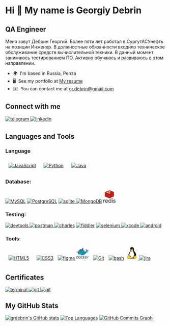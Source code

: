 # Hi 👋 My name is Georgiy Debrin

## QA Engineer

Меня зовут Дебрин Георгий. Более пяти лет работал в СургутАСУнефть на позиции Инженер. В должностные обязанности входило техническое обслуживание средств вычислительной техники. В данный момент занимаюсь тестированием ПО. Активно обучаюсь и развиваюсь в этом направлении.

* 🌍  I'm based in Russia, Penza 
* 🖥️  See my portfolio at [My resume](http://grdebrin.netlify.app) 
* ✉️  You can contact me at [gr.debrin@gmail.com](mailto:gr.debrin@gmail.com)

## Connect with me  
<a href="https://t.me/gr_debrin" target="_blank">
<img src=https://img.shields.io/badge/Telegram-2CA5E0?style=for-the-badge&logo=telegram&logoColor=white alt=telegram style="margin-bottom: 5px;" />
</a> 
<a href="https://linkedin.com/in/georgiy-debrin" target="_blank">
<img src=https://img.shields.io/badge/linkedin-%231E77B5.svg?&style=for-the-badge&logo=linkedin&logoColor=white alt=linkedin style="margin-bottom: 5px;" />
</a> 

## Languages and Tools

###  Language 
<a href="https://www.javascript.com/" target="_blank"><img style="margin: 10px" src="https://profilinator.rishav.dev/skills-assets/javascript-original.svg" alt="JavaScript" height="40" /></a>
<a href="https://www.python.org/" target="_blank"><img style="margin: 10px" src="https://profilinator.rishav.dev/skills-assets/python-original.svg" alt="Python" height="40" /></a> 
<a href="https://www.java.com/" target="_blank"><img style="margin: 10px" src="https://profilinator.rishav.dev/skills-assets/java-original-wordmark.svg" alt="Java" height="40" /></a>

### Database:
<a href="https://www.mysql.com/" target="_blank" rel="noreferrer"><img src="https://raw.githubusercontent.com/danielcranney/readme-generator/main/public/icons/skills/mysql-colored.svg" width="36" height="36" alt="MySQL" /></a> 
<a href="https://www.postgresql.org/" target="_blank" rel="noreferrer"><img src="https://raw.githubusercontent.com/danielcranney/readme-generator/main/public/icons/skills/postgresql-colored.svg" width="36" height="36" alt="PostgreSQL" /></a> 
<a href="https://www.sqlite.org/" target="_blank" rel="noreferrer"> <img src="https://www.vectorlogo.zone/logos/sqlite/sqlite-icon.svg" alt="sqlite" width="40" height="40"/> </a>
<a href="https://www.mongodb.com/" target="_blank" rel="noreferrer"><img src="https://raw.githubusercontent.com/danielcranney/readme-generator/main/public/icons/skills/mongodb-colored.svg" width="36" height="36" alt="MongoDB" /></a>
<a href="https://redis.io" target="_blank" rel="noreferrer"> <img src="https://raw.githubusercontent.com/devicons/devicon/master/icons/redis/redis-original-wordmark.svg" alt="redis" width="40" height="40"/> </a>

### Testing:
<a href="https://developer.chrome.com/docs/devtools/" target="_blank" rel="noreferrer"> <img src="https://static-00.iconduck.com/assets.00/chrome-devtools-icon-512x512-8iaxdppx.png" alt="devtools" width="40" height="40"/> </a>
<a href="https://postman.com" target="_blank" rel="noreferrer"> <img src="https://www.vectorlogo.zone/logos/getpostman/getpostman-icon.svg" alt="postman" width="40" height="40"/> </a>
<a href="https://www.charlesproxy.com" target="_blank" rel="noreferrer"> <img src="https://davidwalsh.name/demo/charlesproxyicon.svg" alt="charles" width="40" height="40"/></a>
<a href="https://www.telerik.com/download/fiddler-everywhere" target="_blank" rel="noreferrer"> <img src="https://www.fileeagle.com/data/2021/06/Fiddler-Everywhere.png" alt="fiddler" width="40" height="40"/></a> 
<a href="https://www.selenium.dev" target="_blank" rel="noreferrer"> <img src="https://raw.githubusercontent.com/detain/svg-logos/780f25886640cef088af994181646db2f6b1a3f8/svg/selenium-logo.svg" alt="selenium" width="40" height="40"/> </a>
<a href="https://developer.apple.com/xcode/" target="_blank" rel="noreferrer"> <img src="https://static.wikia.nocookie.net/logopedia/images/d/da/Icon_512x512_Normal%402xxcode.png/revision/latest/scale-to-width-down/250?cb=20200917151913" alt="xcode" width="40" height="40"/> </a>
<a href="https://developer.android.com/studio" target="_blank" rel="noreferrer"> <img src="https://upload.wikimedia.org/wikipedia/commons/thumb/9/95/Android_Studio_Icon_3.6.svg/1900px-Android_Studio_Icon_3.6.svg.png" alt="android" width="40" height="40"/> </a>

### Tools:
<a href="https://en.wikipedia.org/wiki/HTML5" target="_blank"><img style="margin: 10px" src="https://profilinator.rishav.dev/skills-assets/html5-original-wordmark.svg" alt="HTML5" height="50" /></a> <a href="https://www.w3schools.com/css/" target="_blank"><img style="margin: 10px" src="https://profilinator.rishav.dev/skills-assets/css3-original-wordmark.svg" alt="CSS3" height="50" /></a> <a href="https://www.figma.com/" target="_blank" rel="noreferrer"> <img src="https://www.vectorlogo.zone/logos/figma/figma-icon.svg" alt="figma" width="40" height="40"/></a> <a href="https://www.docker.com/" target="_blank" rel="noreferrer"> <img src="https://raw.githubusercontent.com/devicons/devicon/master/icons/docker/docker-original-wordmark.svg" alt="docker" width="40" height="40"/></a> <a href="https://github.com/" target="_blank"><img style="margin: 10px" src="https://profilinator.rishav.dev/skills-assets/git-scm-icon.svg" alt="Git" height="40" /></a> <a href="https://www.gnu.org/software/bash/" target="_blank" rel="noreferrer"> <img src="https://upload.wikimedia.org/wikipedia/commons/thumb/4/4b/Bash_Logo_Colored.svg/2048px-Bash_Logo_Colored.svg.png" alt="bash" width="40" height="40"/></a> <a href="https://www.linux.org/" target="_blank" rel="noreferrer"> <img src="https://raw.githubusercontent.com/devicons/devicon/master/icons/linux/linux-original.svg" alt="linux" width="40" height="40"/> </a> <a href="https://www.atlassian.com/ru/software/jira" target="_blank" rel="noreferrer"> <img src="https://cdn.worldvectorlogo.com/logos/jira-3.svg" alt="jira" width="40" height="40"/> </a>

## Certificates
<a href="https://s379vlx.storage.yandex.net/rdisk/1a049cb0e04d9de75eba7560a59b076169ca709303e0f6ba37d4c6059301c980/645e2c53/xL503nXp058Fil9swT4TuHm0OvgONTsRAqtTLGAyYbNjgtsi5GxaJTMqlyl14Ry_MBgXRi9oN8ZsJLY8i0eE1g==?uid=1193517127&filename=Georgiy%20Debrin_Terminal.png&disposition=inline&hash=&limit=0&content_type=image%2Fpng&owner_uid=1193517127&fsize=366214&hid=79166cf9ca124522023fd615512f1cf4&media_type=image&tknv=v2&etag=52ad2e426b3666dcf49f4b8b0f9fe74c&rtoken=DykdP6yyBG8W&force_default=yes&ycrid=na-f3a8c06930fc5c88a849f0ec0e4c49a1-downloader24h&ts=5fb7df7d57ac0&s=6d915702d006acfb3765da039595a4ae2f408979f316848e8e381d78739d8a66&pb=U2FsdGVkX1_xACZP8vDJ1uSfpyXpKo2HCZVcF8M5jfV7bNXNREVwXitFhxcPhYSTh4G76_m1NVuEsf7tM0As90CW-gBR7uiQdfZ5_hIzW9c" target="_blank">
<img src="https://s379vlx.storage.yandex.net/rdisk/1a049cb0e04d9de75eba7560a59b076169ca709303e0f6ba37d4c6059301c980/645e2c53/xL503nXp058Fil9swT4TuHm0OvgONTsRAqtTLGAyYbNjgtsi5GxaJTMqlyl14Ry_MBgXRi9oN8ZsJLY8i0eE1g==?uid=1193517127&filename=Georgiy%20Debrin_Terminal.png&disposition=inline&hash=&limit=0&content_type=image%2Fpng&owner_uid=1193517127&fsize=366214&hid=79166cf9ca124522023fd615512f1cf4&media_type=image&tknv=v2&etag=52ad2e426b3666dcf49f4b8b0f9fe74c&rtoken=DykdP6yyBG8W&force_default=yes&ycrid=na-f3a8c06930fc5c88a849f0ec0e4c49a1-downloader24h&ts=5fb7df7d57ac0&s=6d915702d006acfb3765da039595a4ae2f408979f316848e8e381d78739d8a66&pb=U2FsdGVkX1_xACZP8vDJ1uSfpyXpKo2HCZVcF8M5jfV7bNXNREVwXitFhxcPhYSTh4G76_m1NVuEsf7tM0As90CW-gBR7uiQdfZ5_hIzW9c" alt="terminal" style="width:275px; height:140px" />
</a> 
<a href="https://s77vlx.storage.yandex.net/rdisk/59743e30015b408f771e7d97a7783ca4f2e2b622cb00af2068e027f67d692cbb/645e3025/xL503nXp058Fil9swT4TuE4g4oIVieCRawpiXmdpH7_DOo5WvAyUKEPVlKbjXs-G261Eh_aYFox5uRVJrh--yQ==?uid=1193517127&filename=Georgiy_Debrin_Git.png&disposition=inline&hash=&limit=0&content_type=image%2Fpng&owner_uid=1193517127&fsize=393620&hid=86673d2f352a2bec636288b94a583c07&media_type=image&tknv=v2&etag=725f4f11847782a4bd1c53d01d841cea&rtoken=ONCRp7KjKjAt&force_default=yes&ycrid=na-d6216ebeac276146d3f89c711931fdfb-downloader3e&ts=5fb7e32209340&s=7e5cfc428cbf5f92d0f230e671f1385aafdbaaa75d683e15f6ea2c389bc76ca0&pb=U2FsdGVkX18NTJi5rMIO3ROWJPoEFWOmTGBc7dfBJzjNxolDx8B1Rc6VbbJX5wU7mHocnx21QYjl06M6AqM2d3xwHQNNRaItCOITwwtY9Xk" target="_blank">
<img src="https://s77vlx.storage.yandex.net/rdisk/59743e30015b408f771e7d97a7783ca4f2e2b622cb00af2068e027f67d692cbb/645e3025/xL503nXp058Fil9swT4TuE4g4oIVieCRawpiXmdpH7_DOo5WvAyUKEPVlKbjXs-G261Eh_aYFox5uRVJrh--yQ==?uid=1193517127&filename=Georgiy_Debrin_Git.png&disposition=inline&hash=&limit=0&content_type=image%2Fpng&owner_uid=1193517127&fsize=393620&hid=86673d2f352a2bec636288b94a583c07&media_type=image&tknv=v2&etag=725f4f11847782a4bd1c53d01d841cea&rtoken=ONCRp7KjKjAt&force_default=yes&ycrid=na-d6216ebeac276146d3f89c711931fdfb-downloader3e&ts=5fb7e32209340&s=7e5cfc428cbf5f92d0f230e671f1385aafdbaaa75d683e15f6ea2c389bc76ca0&pb=U2FsdGVkX18NTJi5rMIO3ROWJPoEFWOmTGBc7dfBJzjNxolDx8B1Rc6VbbJX5wU7mHocnx21QYjl06M6AqM2d3xwHQNNRaItCOITwwtY9Xk" alt="git" style="width:275px; height:140px" />
</a> 
<a href="https://s77vlx.storage.yandex.net/rdisk/59743e30015b408f771e7d97a7783ca4f2e2b622cb00af2068e027f67d692cbb/645e3025/xL503nXp058Fil9swT4TuE4g4oIVieCRawpiXmdpH7_DOo5WvAyUKEPVlKbjXs-G261Eh_aYFox5uRVJrh--yQ==?uid=1193517127&filename=Georgiy_Debrin_Git.png&disposition=inline&hash=&limit=0&content_type=image%2Fpng&owner_uid=1193517127&fsize=393620&hid=86673d2f352a2bec636288b94a583c07&media_type=image&tknv=v2&etag=725f4f11847782a4bd1c53d01d841cea&rtoken=ONCRp7KjKjAt&force_default=yes&ycrid=na-d6216ebeac276146d3f89c711931fdfb-downloader3e&ts=5fb7e32209340&s=7e5cfc428cbf5f92d0f230e671f1385aafdbaaa75d683e15f6ea2c389bc76ca0&pb=U2FsdGVkX18NTJi5rMIO3ROWJPoEFWOmTGBc7dfBJzjNxolDx8B1Rc6VbbJX5wU7mHocnx21QYjl06M6AqM2d3xwHQNNRaItCOITwwtY9Xk" target="_blank">
<img src="https://s77vlx.storage.yandex.net/rdisk/59743e30015b408f771e7d97a7783ca4f2e2b622cb00af2068e027f67d692cbb/645e3025/xL503nXp058Fil9swT4TuE4g4oIVieCRawpiXmdpH7_DOo5WvAyUKEPVlKbjXs-G261Eh_aYFox5uRVJrh--yQ==?uid=1193517127&filename=Georgiy_Debrin_Git.png&disposition=inline&hash=&limit=0&content_type=image%2Fpng&owner_uid=1193517127&fsize=393620&hid=86673d2f352a2bec636288b94a583c07&media_type=image&tknv=v2&etag=725f4f11847782a4bd1c53d01d841cea&rtoken=ONCRp7KjKjAt&force_default=yes&ycrid=na-d6216ebeac276146d3f89c711931fdfb-downloader3e&ts=5fb7e32209340&s=7e5cfc428cbf5f92d0f230e671f1385aafdbaaa75d683e15f6ea2c389bc76ca0&pb=U2FsdGVkX18NTJi5rMIO3ROWJPoEFWOmTGBc7dfBJzjNxolDx8B1Rc6VbbJX5wU7mHocnx21QYjl06M6AqM2d3xwHQNNRaItCOITwwtY9Xk" alt="git" style="width:275px; height:140px" />
</a> 

## My GitHub Stats
<a href="http://www.github.com/grdebrin"><img src="https://github-readme-stats.vercel.app/api?username=grdebrin&show_icons=true&hide=&count_private=true&title_color=0891b2&text_color=ffffff&icon_color=0891b2&bg_color=1c1917&hide_border=true&show_icons=true" alt="grdebrin's GitHub stats" /></a>
<a href="https://github.com/grdebrin" align="right"><img src="https://github-readme-stats.vercel.app/api/top-langs/?username=grdebrin&langs_count=10&title_color=0891b2&text_color=ffffff&icon_color=0891b2&bg_color=1c1917&hide_border=true&locale=en&custom_title=Top%20%Languages" alt="Top Languages" /></a>
<a href="http://www.github.com/grdebrin"><img src="https://github-readme-activity-graph.cyclic.app/graph?username=grdebrin&bg_color=1c1917&color=ffffff&line=0891b2&point=ffffff&area_color=1c1917&area=true&hide_border=true&custom_title=GitHub%20Commits%20Graph" alt="GitHub Commits Graph" /></a>
